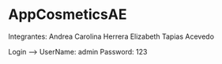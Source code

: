 # AppCosmeticsAE
Integrantes:
Andrea Carolina Herrera
Elizabeth Tapias Acevedo

Login --> 
UserName: admin
Password: 123
